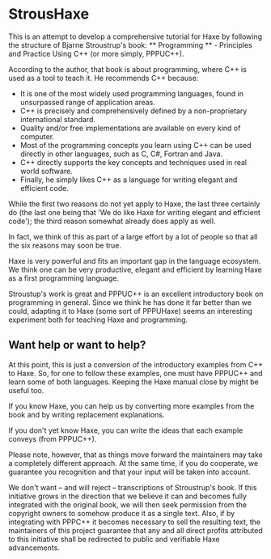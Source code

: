 StrousHaxe
==========

This is an attempt to develop a comprehensive tutorial for Haxe by following the structure of Bjarne Stroustrup's book: ** Programming ** - Principles and Practice Using C++ (or more simply, PPPUC++).

According to the author, that book is about programming, where C++ is used as a tool to teach it.
He recommends C++ because:

 - It is one of the most widely used programming languages, found in unsurpassed range of application areas.
 - C++ is precisely and comprehensively defined by a non-proprietary international standard.
 - Quality and/or free implementations are available on every kind of computer.
 - Most of the programming concepts you learn using C++ can be used directly in other languages, such as C, C#, Fortran and Java.
 - C++ directly supports the key concepts and techniques used in real world software.
 - Finally, he simply likes C++ as a language for writing elegant and efficient code.

While the first two reasons do not yet apply to Haxe, the last three certainly do (the last one being that 'We do like Haxe for writing elegant and efficient code'); the third reason somewhat already does apply as well.

In fact, we think of this as part of a large effort by a lot of people so that all the six reasons may soon be true.

Haxe is very powerful and fits an important gap in the language ecosystem.
We think one can be very productive, elegant and efficient by learning Haxe as a first programming language.

Stroustup's work is great and PPPUC++ is an excellent introductory book on programming in general.
Since we think he has done it far better than we could, adapting it to Haxe (some sort of PPPUHaxe) seems an interesting experiment both for teaching Haxe and programming.

Want help or want to help?
--------------------------

At this point, this is just a conversion of the introductory examples from C++ to Haxe.
So, for one to follow these examples, one must have PPPUC++ and learn some of both languages.
Keeping the Haxe manual close by might be useful too.

If you know Haxe, you can help us by converting more examples from the book and by writing replacement explanations.

If you don't yet know Haxe, you can write the ideas that each example conveys (from PPPUC++).

Please note, however, that as things move forward the maintainers may take a completely different approach.
At the same time, if you do cooperate, we guarantee you recognition and that your input will be taken into account.

We don't want – and will reject – transcriptions of Stroustrup's book.
If this initiative grows in the direction that we believe it can and becomes fully integrated with the original book, we will then seek permission from the copyright owners to somehow produce it as a single text.
Also, if by integrating with PPPC++ it becomes necessary to sell the resulting text, the maintainers of this project guarantee that any and all direct profits attributed to this initiative shall be redirected to public and verifiable Haxe advancements.

